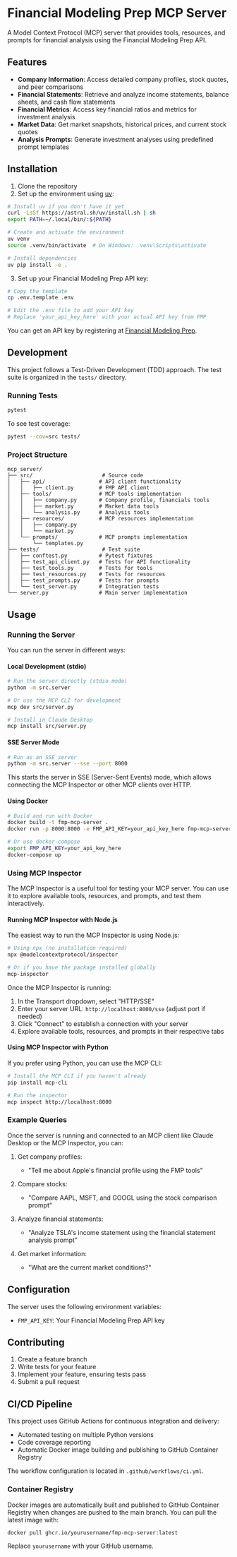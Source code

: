 # Financial Modeling Prep MCP Server

A Model Context Protocol (MCP) server that provides tools, resources, and prompts for financial analysis using the Financial Modeling Prep API.

## Features

- **Company Information**: Access detailed company profiles, stock quotes, and peer comparisons
- **Financial Statements**: Retrieve and analyze income statements, balance sheets, and cash flow statements
- **Financial Metrics**: Access key financial ratios and metrics for investment analysis
- **Market Data**: Get market snapshots, historical prices, and current stock quotes
- **Analysis Prompts**: Generate investment analyses using predefined prompt templates

## Installation

1. Clone the repository
2. Set up the environment using [uv](https://github.com/astral-sh/uv):

```bash
# Install uv if you don't have it yet
curl -LsSf https://astral.sh/uv/install.sh | sh
export PATH=~/.local/bin/:${PATH}

# Create and activate the environment
uv venv
source .venv/bin/activate  # On Windows: .venv\Scripts\activate

# Install dependencies
uv pip install -e .
```

3. Set up your Financial Modeling Prep API key:

```bash
# Copy the template
cp .env.template .env

# Edit the .env file to add your API key
# Replace 'your_api_key_here' with your actual API key from FMP
```

You can get an API key by registering at [Financial Modeling Prep](https://site.financialmodelingprep.com/developer/docs/).

## Development

This project follows a Test-Driven Development (TDD) approach. The test suite is organized in the `tests/` directory.

### Running Tests

```bash
pytest
```

To see test coverage:

```bash
pytest --cov=src tests/
```

### Project Structure

```
mcp_server/
├── src/                      # Source code
│   ├── api/                 # API client functionality 
│   │   ├── client.py        # FMP API client
│   ├── tools/               # MCP tools implementation
│   │   ├── company.py       # Company profile, financials tools
│   │   ├── market.py        # Market data tools
│   │   └── analysis.py      # Analysis tools
│   ├── resources/           # MCP resources implementation
│   │   ├── company.py
│   │   └── market.py
│   └── prompts/             # MCP prompts implementation
│       └── templates.py
├── tests/                    # Test suite
│   ├── conftest.py          # Pytest fixtures
│   ├── test_api_client.py   # Tests for API functionality
│   ├── test_tools.py        # Tests for tools
│   ├── test_resources.py    # Tests for resources
│   ├── test_prompts.py      # Tests for prompts
│   └── test_server.py       # Integration tests
└── server.py                # Main server implementation
```

## Usage

### Running the Server

You can run the server in different ways:

#### Local Development (stdio)

```bash
# Run the server directly (stdio mode)
python -m src.server

# Or use the MCP CLI for development
mcp dev src/server.py

# Install in Claude Desktop
mcp install src/server.py
```

#### SSE Server Mode

```bash
# Run as an SSE server
python -m src.server --sse --port 8000
```

This starts the server in SSE (Server-Sent Events) mode, which allows connecting the MCP Inspector or other MCP clients over HTTP.

#### Using Docker

```bash
# Build and run with Docker
docker build -t fmp-mcp-server .
docker run -p 8000:8000 -e FMP_API_KEY=your_api_key_here fmp-mcp-server

# Or use docker-compose
export FMP_API_KEY=your_api_key_here
docker-compose up
```

### Using MCP Inspector

The MCP Inspector is a useful tool for testing your MCP server. You can use it to explore available tools, resources, and prompts, and test them interactively.

#### Running MCP Inspector with Node.js

The easiest way to run the MCP Inspector is using Node.js:

```bash
# Using npx (no installation required)
npx @modelcontextprotocol/inspector

# Or if you have the package installed globally
mcp-inspector
```

Once the MCP Inspector is running:

1. In the Transport dropdown, select "HTTP/SSE"
2. Enter your server URL: `http://localhost:8000/sse` (adjust port if needed)
3. Click "Connect" to establish a connection with your server
4. Explore available tools, resources, and prompts in their respective tabs

#### Using MCP Inspector with Python

If you prefer using Python, you can use the MCP CLI:

```bash
# Install the MCP CLI if you haven't already
pip install mcp-cli

# Run the inspector
mcp inspect http://localhost:8000
```

### Example Queries

Once the server is running and connected to an MCP client like Claude Desktop or the MCP Inspector, you can:

1. Get company profiles:
   - "Tell me about Apple's financial profile using the FMP tools"

2. Compare stocks:
   - "Compare AAPL, MSFT, and GOOGL using the stock comparison prompt"

3. Analyze financial statements:
   - "Analyze TSLA's income statement using the financial statement analysis prompt"

4. Get market information:
   - "What are the current market conditions?"

## Configuration

The server uses the following environment variables:

- `FMP_API_KEY`: Your Financial Modeling Prep API key

## Contributing

1. Create a feature branch
2. Write tests for your feature
3. Implement your feature, ensuring tests pass
4. Submit a pull request

## CI/CD Pipeline

This project uses GitHub Actions for continuous integration and delivery:

- Automated testing on multiple Python versions
- Code coverage reporting
- Automatic Docker image building and publishing to GitHub Container Registry

The workflow configuration is located in `.github/workflows/ci.yml`.

### Container Registry

Docker images are automatically built and published to GitHub Container Registry when changes are pushed to the main branch. You can pull the latest image with:

```bash
docker pull ghcr.io/yourusername/fmp-mcp-server:latest
```

Replace `yourusername` with your GitHub username.